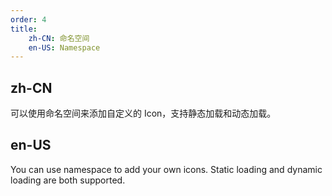 ```yaml
---
order: 4
title:
    zh-CN: 命名空间
    en-US: Namespace
---
```


## zh-CN

可以使用命名空间来添加自定义的 Icon，支持静态加载和动态加载。

## en-US

You can use namespace to add your own icons. Static loading and dynamic loading are both supported.
